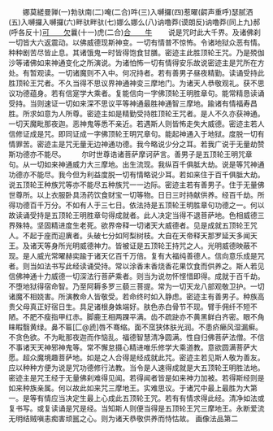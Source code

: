 <!-- { "loadSidebar": true } -->
　　娜莫縒曼亸(一)勃驮南(二)唵(二合)吽(三)入嚩攞(四)惹曜(齶声重呼)瑟腻洒(五)入嚩攞入嚩攞(六)畔驮畔驮(七)娜么娜么(八)讷噜莽(谟朗反)讷噜莽(同上九)郝(呼各反十)[可　　欠](呼可反下同)曩(十一)虎(二合)[合　　牛](十二)
　　说是咒时此大千界。及诸佛刹一切皆大六返震动。以佛威德现斯神变。一切有情普不惊怖。令诸地狱众恶有情。种种剧苦尽皆止息。其诸饿鬼一时皆得饱食甘膳。密迹主此胜顶轮王咒。乃是殑伽沙等诸佛如来神通变化之所演说。为诸怕怖一切有情得安乐故说密迹主是咒所在方处。有暂观读。一切诸魔则不入中。何况持者。若有善男子昼夜精勤。读诵受持此胜顶轮王咒者。不久当得不思议界神通神变三摩地门。为诸天人恭敬观礼。获不思议功德蕴身。若有信寔学大乘者。复能信向一字佛顶轮王明胜章句。能常精恳读诵受持。当则速证一切如来深不思议平等神通最胜神通智三摩地。踰诸有情福寿昌胜。所求如意为人所尊。密迹主如是精勤受持胜顶轮王咒者。是人不久亦获神通。一切天魔毗那夜迦。恶神鬼等悉不亲近。若遇斯人则皆怖走失大威德。密迹主若人信修证成是咒。即同证成一字佛顶轮王明咒章句。能起神通入于地狱。度脱一切有情罪苦。密迹主是咒无量无边神通功德。我今略说少分之耳。若我广说于无量劫赞斯功德亦不能尽。
　　尔时世尊诰诸菩萨摩诃萨言。善男子是五顶轮王明咒章句。从一切如来神通威力大三摩地。出生流现。我纵百千俱胝大劫。说是等咒神通功德亦不能尽。我今但为利益度脱一切有情略说少耳。若如来住于百千俱胝大劫。说五顶轮王种族咒等亦不能尽五种族咒一一边际。密迹主若有善男子。住于无量佛世尊所。以上衣服卧具汤药饮食财宝一切等物。日日三时持献供养。经百千劫。所得功德百千万分。不如有人于三七日。依法持是五顶轮王明胜章句功德之一。何以故读诵受持是五顶轮王明胜章句得成就者。此人决定当得不退菩萨地。色相威德三界殊特。坚固精进度生老死。欲界帝释一切诸天大威德者。见是成就五顶轮王咒人。不起于座而迎廙者。头破七分如阿梨树枝。大自在天帝释天那罗延天多闻天王。及诸天等身所光明威德神力。皆被证是五顶轮王持咒之人。光明威德映蔽不现。是人威光常曜赫奕踰于诸天亿百千万倍。复有大福纯善德人。信向意乐成是咒者。则当如法书写此经读诵受持。常以涂香末香烧香花果饮食而供养之。斯人若见信佛神通十力威德一切深法行菩萨乘者。则当为说勿怀悭惜即得。成就于百千劫。不堕地狱得宿命智。乃至阿耨多罗三藐三菩提。常为一切天龙八部观敬卫护。一切诸魔不相娆害。所演教命人皆敬受。若命终时如入静虑。密迹主有善男子。种族高贵父母真正好宿日生。具足诸根身姝端好。肤色赤白骨节不现。臂手佣纤不短不陋。不肥不瘦指甲红赤。脚鹿王相两踝平满。齿不疏趹亦不黄黑鲜白齐密。眼不角睐睱翳黄绿。鼻不匾[匚@虒]唇不骞缩。面不窊狭体肤光润。不患疥癞风湿漏癣。不贪色欲。不为毗那夜迦而作恼乱。福德智慧清净圆满。性自归佛菩萨法僧。不信不事诸天天神邪神鬼等。常不懈怠摄心精进唯乐修学大乘道教。意欲圆满菩萨大愿。超众魔境趣菩萨地。如是之人合得是经成就此咒。密迹主若见斯人敬为善友。应以种种方便为说是咒功德修行法教。当令是人速得成就是大五顶轮王明胜法地。密迹主是咒王经于无量佛刹难得见闻。若得闻者皆是如来神力加被。若得斯经则是如来种族亲属。何以故此如来咒三摩地王。实难思议。于诸咒中最上最胜为大第一。是等有情应当决定生最上心成此五顶轮王咒。若有有情求得此经。清净如法或复书写。或复读诵是咒是经。当知斯人则便当得是五顶轮王咒三摩地王。永断爱流无明结贼嗔恚痴害顽嚚之心。则为诸天恭敬供养而恃怙故。
画像法品第二
